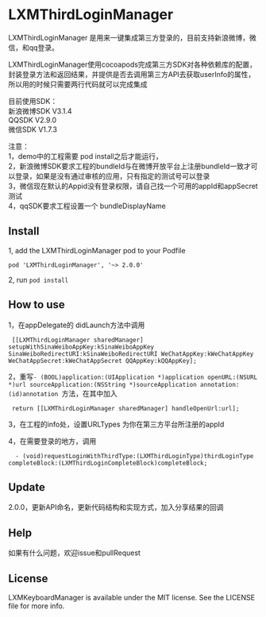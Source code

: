 # LXMThirdLoginManager

LXMThirdLoginManager 是用来一键集成第三方登录的，目前支持新浪微博，微信，和qq登录。       

LXMThirdLoginManager使用cocoapods完成第三方SDK对各种依赖库的配置，封装登录方法和返回结果，并提供是否去调用第三方API去获取userInfo的属性，所以用的时候只需要两行代码就可以完成集成    

目前使用SDK：    
新浪微博SDK V3.1.4  
QQSDK   V2.9.0    
微信SDK V1.7.3

注意：   
1，demo中的工程需要 pod install之后才能运行，     
2，新浪微博SDK要求工程的bundleId与在微博开放平台上注册bundleId一致才可以登录，如果是没有通过审核的应用，只有指定的测试号可以登录    
3，微信现在默认的Appid没有登录权限，请自己找一个可用的appId和appSecret测试     
4，qqSDK要求工程设置一个 bundleDisplayName


## Install  
1, add the LXMThirdLoginManager pod to your Podfile    

    pod 'LXMThirdLoginManager', '~> 2.0.0'   
    
2, run ` pod install `      


## How to use
1，在appDelegate的 didLaunch方法中调用    

     [[LXMThirdLoginManager sharedManager] setupWithSinaWeiboAppKey:kSinaWeiboAppKey SinaWeiboRedirectURI:kSinaWeiboRedirectURI WeChatAppKey:kWeChatAppKey WeChatAppSecret:kWeChatAppSecret QQAppKey:kQQAppKey];      
    
2，重写`- (BOOL)application:(UIApplication *)application openURL:(NSURL *)url sourceApplication:(NSString *)sourceApplication annotation:(id)annotation `方法，在其中加入      

     return [[LXMThirdLoginManager sharedManager] handleOpenUrl:url];

3，在工程的info处，设置URLTypes 为你在第三方平台所注册的appId   

4，在需要登录的地方，调用       

      - (void)requestLoginWithThirdType:(LXMThirdLoginType)thirdLoginType completeBlock:(LXMThirdLoginCompleteBlock)completeBlock;    
    
        
    
## Update
2.0.0，更新API命名，更新代码结构和实现方式，加入分享结果的回调

## Help
如果有什么问题，欢迎issue和pullRequest  

## License
LXMKeyboardManager is available under the MIT license. See the LICENSE file for more info. 

